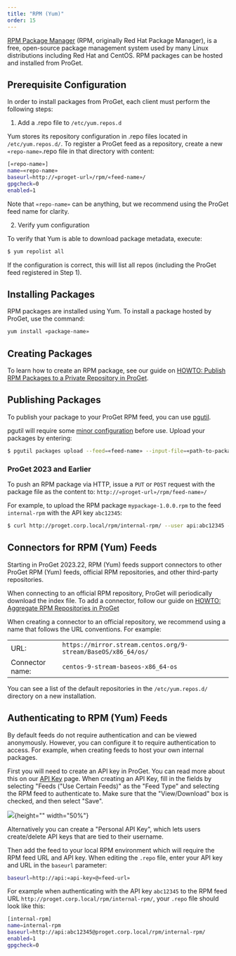 ```yaml
---
title: "RPM (Yum)"
order: 15
---
```


[RPM Package Manager](https://rpm.org/) (RPM, originally Red Hat Package Manager), is a free, open-source package management system used by many Linux distributions including Red Hat and CentOS. RPM packages can be hosted and installed from ProGet.

## Prerequisite Configuration

In order to install packages from ProGet, each client must perform the following steps:

1. Add a .repo file to `/etc/yum.repos.d`

Yum stores its repository configuration in .repo files located in `/etc/yum.repos.d/`. To register a ProGet feed as a repository, create a new `«repo-name»`.repo file in that directory with content:

```bash
[«repo-name»]
name=«repo-name»
baseurl=http://«proget-url»/rpm/«feed-name»/
gpgcheck=0
enabled=1
```

Note that `«repo-name»` can be anything, but we recommend using the ProGet feed name for clarity.

2. Verify yum configuration

To verify that Yum is able to download package metadata, execute:

```bash
$ yum repolist all
```

If the configuration is correct, this will list all repos (including the ProGet feed registered in Step 1).

## Installing Packages

RPM packages are installed using Yum. To install a package hosted by ProGet, use the command:

```bash
yum install «package-name»
```

## Creating Packages

To learn how to create an RPM package, see our guide on [HOWTO: Publish RPM Packages to a Private Repository in ProGet](/docs/proget/feeds/rpm/howto-rpm-publish#step-3-build-your-package).

## Publishing Packages

To publish your package to your ProGet RPM feed, you can use [pgutil](/docs/proget/reference-api/proget-pgutil).

pgutil will require some [minor configuration](/docs/proget/reference-api/proget-pgutil#sources) before use. Upload your packages by entering:

```bash
$ pgutil packages upload --feed=«feed-name» --input-file=«path-to-package»
```
### ProGet 2023 and Earlier

To push an RPM package via HTTP, issue a `PUT` or `POST` request with the package file as the content to: `http://«proget-url»/rpm/feed-name»/`

For example, to upload the RPM package `mypackage-1.0.0.rpm` to the feed `internal-rpm` with the API key `abc12345`:

```bash
$ curl http://proget.corp.local/rpm/internal-rpm/ --user api:abc12345 --upload-file mypackage-1.0.0.rpm
```

## Connectors for RPM (Yum) Feeds

Starting in ProGet 2023.22, RPM (Yum) feeds support connectors to other ProGet RPM (Yum) feeds, official RPM repositories, and other third-party repositories.

When connecting to an official RPM repository, ProGet will periodically download the index file. To add a connector, follow our guide on [HOWTO: Aggregate RPM Repositories in ProGet](/docs/proget/feeds/rpm/howto-rpm-proxy#step-2)

When creating a connector to an official repository, we recommend using a name that follows the URL conventions. For example:

<table>
    <tr><td>URL:</td><td><code>https://mirror.stream.centos.org/9-stream/BaseOS/x86_64/os/</code></td></tr>
    <tr><td>Connector name:</td><td><code>centos-9-stream-baseos-x86_64-os</code></td></tr>
</table>

You can see a list of the default repositories in the `/etc/yum.repos.d/` directory on a new installation.

## Authenticating to RPM (Yum) Feeds

By default feeds do not require authentication and can be viewed anonymously. However, you can configure it to require authentication to access. For example, when creating feeds to host your own internal packages.

First you will need to create an API key in ProGet. You can read more about this on our [API Key](/docs/proget/reference-api/proget-apikeys) page. When creating an API Key, fill in the fields by selecting "Feeds ("Use Certain Feeds)" as the "Feed Type" and selecting the RPM feed to authenticate to. Make sure that the "View/Download" box is checked, and then select "Save".

![](/resources/docs/proget-rpm-internal-apikey.png){height="" width="50%"}

Alternatively you can create a "Personal API Key", which lets users create/delete API keys that are tied to their username.

Then add the feed to your local RPM environment which will require the RPM feed URL and API key. When editing the `.repo` file, enter your API key and URL in the `baseurl` parameter:

```bash
baseurl=http://api:«api-key»@«feed-url»
```

For example when authenticating with the API key `abc12345` to the RPM feed URL `http://proget.corp.local/rpm/internal-rpm/`, your `.repo` file should look like this:

```bash
[internal-rpm]
name=internal-rpm
baseurl=http://api:abc12345@proget.corp.local/rpm/internal-rpm/
enabled=1
gpgcheck=0
```
